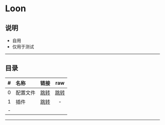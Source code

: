 # Loon

## 说明

* 自用
* 仅用于测试

---

## 目录

|#|名称|链接|raw|
|:----:|:----|:----:|:----:|
|0|配置文件|[跳转](/Loon.conf)|[跳转](https://raw.githubusercontent.com/xilemon/loon/main/Loon.conf)
|1|插件|[跳转](/plugin/README.md)|-|
|-| | |

---

